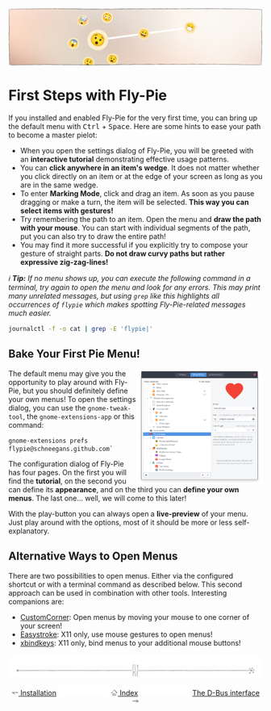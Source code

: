 <p align="center">
  <img src ="pics/banner-01.jpg" />
</p>

# First Steps with Fly-Pie

If you installed and enabled Fly-Pie for the very first time, you can bring up the default menu with <kbd>Ctrl</kbd> + <kbd>Space</kbd>.
Here are some hints to ease your path to become a master pielot:

* When you open the settings dialog of Fly-Pie, you will be greeted with an **interactive tutorial** demonstrating effective usage patterns.
* You can **click anywhere in an item's wedge**. It does not matter whether you click directly on an item or at the edge of your screen as long as you are in the same wedge.
* To enter **Marking Mode**, click and drag an item. As soon as you pause dragging or make a turn, the item will be selected. **This way you can select items with gestures!**
* Try remembering the path to an item. Open the menu and **draw the path with your mouse**. You can start with individual segments of the path, put you can also try to draw the entire path!
* You may find it more successful if you explicitly try to compose your gesture of straight parts. **Do not draw curvy paths but rather expressive zig-zag-lines!**

_:information_source: **Tip:** If no menu shows up, you can execute the following command in a terminal, try again to open the menu and look for any errors.
This may print many unrelated messages, but using `grep` like this highlights all occurrences of `flypie`
which makes spotting Fly-Pie-related messages much easier._

```bash
journalctl -f -o cat | grep -E 'flypie|'
```

## Bake Your First Pie Menu!

<img align="right" width="250px" src ="pics/menu-editor.png" />

The default menu may give you the opportunity to play around with Fly-Pie,
but you should definitely define your own menus!
To open the settings dialog, you can use the `gnome-tweak-tool`, the `gnome-extensions-app` or this command:

```
gnome-extensions prefs flypie@schneegans.github.com`
```

The configuration dialog of Fly-Pie has four pages.
On the first you will find the **tutorial**,
on the second you can define its **appearance**,
and on the third you can **define your own menus**.
The last one... well, we will come to this later!

With the play-button you can always open a **live-preview** of your menu.
Just play around with the options, most of it should be more or less self-explanatory.

## Alternative Ways to Open Menus

There are two possibilities to open menus.
Either via the configured shortcut or with a terminal command as described below.
This second approach can be used in combination with other tools.
Interesting companions are:

* [CustomCorner](https://extensions.gnome.org/extension/1037/customcorner/): Open menus by moving your mouse to one corner of your screen!
* [Easystroke](https://github.com/thjaeger/easystroke/wiki): X11 only, use mouse gestures to open menus!
* [xbindkeys](http://www.nongnu.org/xbindkeys/xbindkeys.html): X11 only, bind menus to your additional mouse buttons!

<p align="center"><img src ="pics/hr.svg" /></p>
<p align="center">
  <a href="installation.md"><img src ="pics/left-arrow.png" style="height: 1em;"/> Installation</a>
  <img src="pics/nav-space.svg"/>
  <a href="../README.md"><img src ="pics/home.png" style="height: 1em;"/> Index</a>
  <img src="pics/nav-space.svg"/>
  <a href="dbus-interface.md">The D-Bus interface <img src ="pics/right-arrow.png" style="height: 1em;"/></a>
</p>
